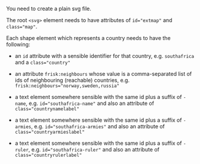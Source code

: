 You need to create a plain svg file.

The root `<svg>` element needs to have attributes of `id="extmap"` and `class="map"`.

Each shape element which represents a country needs to have the following:

- an `id` attribute with a sensible identifier for that country, e.g. `southafrica` and a `class="country"`

- an attribute `frisk:neighbours` whose value is a comma-separated list of ids of neighbouring (reachable) countries, e.g. `frisk:neighbours="norway,sweden,russia"`

- a text element somewhere sensible with the same id plus a suffix of `-name`,  e.g. `id="southafrica-name"` and also an attribute of `class="countrynamelabel"`

- a text element somewhere sensible with the same id plus a suffix of `-armies`,  e.g. `id="southafrica-armies"` and also an attribute of `class="countryarmieslabel"`

- a text element somewhere sensible with the same id plus a suffix of `-ruler`,  e.g. `id="southafrica-ruler"` and also an attribute of `class="countryrulerlabel"`
